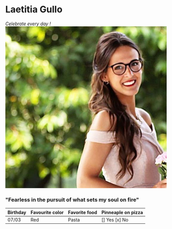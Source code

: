 # Laetitia Gullo
*Celebrate every day !*
<br/>
![Photo](https://github.com/LaetitiaGullo/markdown-challenge/blob/master/Photo.jpeg?raw=true)
### "Fearless in the pursuit of what sets my soul on fire"
Birthday | Favourite color | Favorite food | Pinneaple on pizza
-------- | --------------- | ------------- | ------------------
07/03    | Red             | Pasta         | [] Yes [x] No
